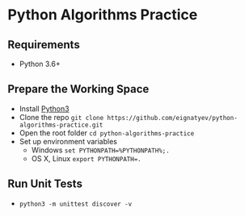 # Python Algorithms Practice

## Requirements

* Python 3.6+

## Prepare the Working Space

* Install [Python3](https://www.python.org/downloads/)
* Clone the repo `git clone https://github.com/eignatyev/python-algorithms-practice.git`
* Open the root folder `cd python-algorithms-practice`
* Set up environment variables
  * Windows `set PYTHONPATH=%PYTHONPATH%;.`
  * OS X, Linux `export PYTHONPATH=.`

## Run Unit Tests

* `python3 -m unittest discover -v`
